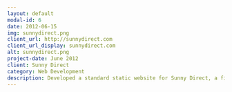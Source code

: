 ```yaml
---
layout: default
modal-id: 6
date: 2012-06-15
img: sunnydirect.png
client_url: http://sunnydirect.com
client_url_display: sunnydirect.com
alt: sunnydirect.png
project-date: June 2012
client: Sunny Direct
category: Web Development
description: Developed a standard static website for Sunny Direct, a firm specializing in direct to consumer marketing,
---
```

